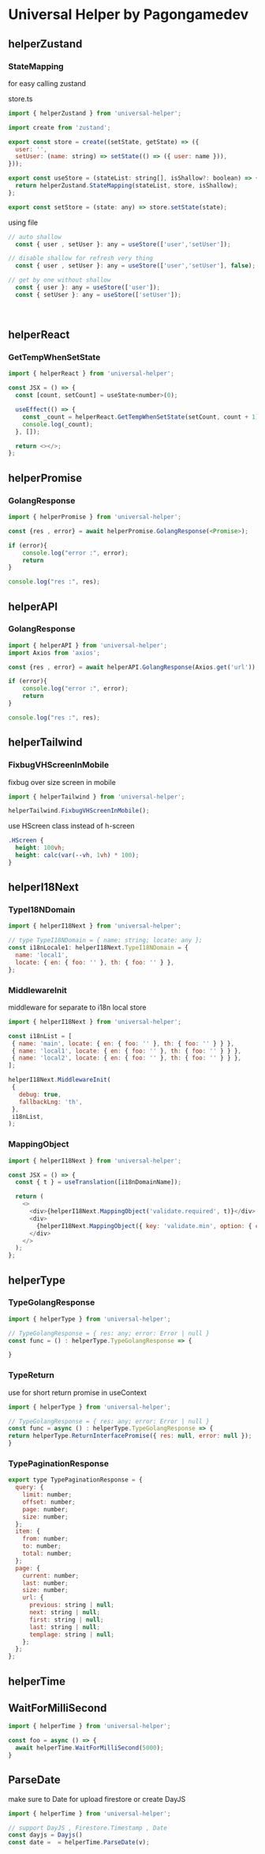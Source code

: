 # Universal Helper by Pagongamedev

## helperZustand

### StateMapping
for easy calling zustand
<br/>

store.ts
```javascript
import { helperZustand } from 'universal-helper';

import create from 'zustand';

export const store = create((setState, getState) => ({
  user: '',
  setUser: (name: string) => setState(() => ({ user: name })),
}));

export const useStore = (stateList: string[], isShallow?: boolean) => {
  return helperZustand.StateMapping(stateList, store, isShallow);
};

export const setStore = (state: any) => store.setState(state);
```

using file
```javascript
// auto shallow
  const { user , setUser }: any = useStore(['user','setUser']);

// disable shallow for refresh very thing
  const { user , setUser }: any = useStore(['user','setUser'], false);

// get by one without shallow
  const { user }: any = useStore(['user']);
  const { setUser }: any = useStore(['setUser']);

```
<br/>

## helperReact

### GetTempWhenSetState
```javascript
import { helperReact } from 'universal-helper';

const JSX = () => {
  const [count, setCount] = useState<number>(0);

  useEffect(() => {
    const _count = helperReact.GetTempWhenSetState(setCount, count + 1);
    console.log(_count);
  }, []);

  return <></>;
};
```

## helperPromise
### GolangResponse
```javascript
import { helperPromise } from 'universal-helper';

const {res , error} = await helperPromise.GolangResponse(<Promise>);

if (error){
    console.log("error :", error);
    return
}

console.log("res :", res);
```

## helperAPI
### GolangResponse
```javascript
import { helperAPI } from 'universal-helper';
import Axios from 'axios';

const {res , error} = await helperAPI.GolangResponse(Axios.get('url'));

if (error){
    console.log("error :", error);
    return
}

console.log("res :", res);
```

## helperTailwind

### FixbugVHScreenInMobile
fixbug over size screen in mobile

```javascript
import { helperTailwind } from 'universal-helper';

helperTailwind.FixbugVHScreenInMobile();
```

use HScreen class instead of h-screen
```css
.HScreen {
  height: 100vh;
  height: calc(var(--vh, 1vh) * 100);
}
```

## helperI18Next

### TypeI18NDomain
```javascript
import { helperI18Next } from 'universal-helper';

// type TypeI18NDomain = { name: string; locate: any };
const i18nLocale1: helperI18Next.TypeI18NDomain = {
  name: 'local1',
  locate: { en: { foo: '' }, th: { foo: '' } },
};
```

### MiddlewareInit
middleware for separate to i18n local store

 ```javascript
import { helperI18Next } from 'universal-helper';

const i18nList = [
  { name: 'main', locate: { en: { foo: '' }, th: { foo: '' } } },
  { name: 'local1', locate: { en: { foo: '' }, th: { foo: '' } } },
  { name: 'local2', locate: { en: { foo: '' }, th: { foo: '' } } },
];

helperI18Next.MiddlewareInit(
  {
    debug: true,
    fallbackLng: 'th',
  },
  i18nList,
);
```

### MappingObject

```javascript
import { helperI18Next } from 'universal-helper';

const JSX = () => {
  const { t } = useTranslation([i18nDomainName]);

  return (
    <>
      <div>{helperI18Next.MappingObject('validate.required', t)}</div>
      <div>
        {helperI18Next.MappingObject({ key: 'validate.min', option: { count: 4 } }, t)}
      </div>
    </>
  );
};
```

## helperType

### TypeGolangResponse

```javascript
import { helperType } from 'universal-helper';

// TypeGolangResponse = { res: any; error: Error | null }
const func = () : helperType.TypeGolangResponse => {

}
```

### TypeReturn
use for short return promise in useContext

```javascript
import { helperType } from 'universal-helper';

// TypeGolangResponse = { res: any; error: Error | null }
const func = async () : helperType.TypeGolangResponse => {
return helperType.ReturnInterfacePromise({ res: null, error: null });
}
```

### TypePaginationResponse

```javascript
export type TypePaginationResponse = {
  query: {
    limit: number;
    offset: number;
    page: number;
    size: number;
  };
  item: {
    from: number;
    to: number;
    total: number;
  };
  page: {
    current: number;
    last: number;
    size: number;
    url: {
      previous: string | null;
      next: string | null;
      first: string | null;
      last: string | null;
      templage: string | null;
    };
  };
};
```

## helperTime

## WaitForMilliSecond

```javascript
import { helperTime } from 'universal-helper';

const foo = async () => {
  await helperTime.WaitForMilliSecond(5000);
}
```

## ParseDate
make sure to Date for upload firestore or create DayJS
```javascript
import { helperTime } from 'universal-helper';

// support DayJS , Firestore.Timestamp , Date
const dayjs = Dayjs()
const date =  = helperTime.ParseDate(v);
```

